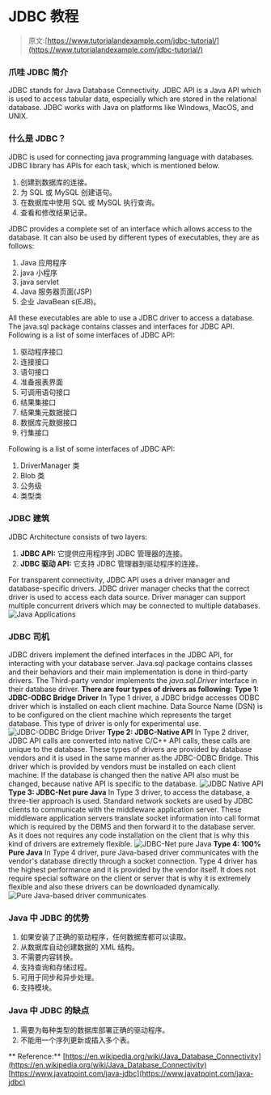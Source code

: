 # JDBC 教程

> 原文:[https://www.tutorialandexample.com/jdbc-tutorial/](https://www.tutorialandexample.com/jdbc-tutorial/)

### 爪哇 JDBC 简介

JDBC stands for Java Database Connectivity. JDBC API is a Java API which is used to access tabular data, especially which are stored in the relational database. JDBC works with Java on platforms like Windows, MacOS, and UNIX.

### 什么是 JDBC？

JDBC is used for connecting java programming language with databases. JDBC library has APIs for each task, which is mentioned below.

1.  创建到数据库的连接。
2.  为 SQL 或 MySQL 创建语句。
3.  在数据库中使用 SQL 或 MySQL 执行查询。
4.  查看和修改结果记录。

JDBC provides a complete set of an interface which allows access to the database. It can also be used by different types of executables, they are as follows:

1.  Java 应用程序
2.  java 小程序
3.  java servlet
4.  Java 服务器页面(JSP)
5.  企业 JavaBean s(EJB)。

All these executables are able to use a JDBC driver to access a database. The java.sql package contains classes and interfaces for JDBC API. Following is a list of some interfaces of JDBC API:

1.  驱动程序接口
2.  连接接口
3.  语句接口
4.  准备报表界面
5.  可调用语句接口
6.  结果集接口
7.  结果集元数据接口
8.  数据库元数据接口
9.  行集接口

Following is a list of some interfaces of JDBC API:

1.  DriverManager 类
2.  Blob 类
3.  公务级
4.  类型类

### JDBC 建筑

JDBC Architecture consists of two layers:

1.  **JDBC API:** 它提供应用程序到 JDBC 管理器的连接。
2.  **JDBC 驱动 API:** 它支持 JDBC 管理器到驱动程序的连接。

For transparent connectivity, JDBC API uses a driver manager and database-specific drivers. JDBC driver manager checks that the correct driver is used to access each data source. Driver manager can support multiple concurrent drivers which may be connected to multiple databases. ![Java Applications](../Images/77e13f72ccde76d1b03582ea21cd5586.png)

### JDBC 司机

JDBC drivers implement the defined interfaces in the JDBC API, for interacting with your database server. Java.sql package contains classes and their behaviors and their main implementation is done in third-party drivers. The Third-party vendor implements the *java.sql.Driver* interface in their database driver. **There are four types of drivers as following:** **Type 1: JDBC-ODBC Bridge Driver** In Type 1 driver, a JDBC bridge accesses ODBC driver which is installed on each client machine. Data Source Name (DSN) is to be configured on the client machine which represents the target database. This type of driver is only for experimental use. ![JDBC-ODBC Bridge Driver](../Images/0b24a0ebcf6aeec2e7a7b6890e807239.png) **Type 2: JDBC-Native API** In Type 2 driver, JDBC API calls are converted into native C/C++ API calls, these calls are unique to the database. These types of drivers are provided by database vendors and it is used in the same manner as the JDBC-ODBC Bridge. This driver which is provided by vendors must be installed on each client machine. If the database is changed then the native API also must be changed, because native API is specific to the database. ![JDBC Native API](../Images/9da16fda97d6387080938b733e14fe36.png) **Type 3: JDBC-Net pure Java** In Type 3 driver, to access the database, a three-tier approach is used. Standard network sockets are used by JDBC clients to communicate with the middleware application server. These middleware application servers translate socket information into call format which is required by the DBMS and then forward it to the database server. As it does not requires any code installation on the client that is why this kind of drivers are extremely flexible. ![JDBC-Net pure Java](../Images/495f6aa2a1fb16cce4687295a35ef663.png) **Type 4: 100% Pure Java** In Type 4 driver, pure Java-based driver communicates with the vendor's database directly through a socket connection. Type 4 driver has the highest performance and it is provided by the vendor itself. It does not require special software on the client or server that is why it is extremely flexible and also these drivers can be downloaded dynamically. ![Pure Java-based driver communicates](../Images/9924b497760bff082a4cee526afaf432.png)

### Java 中 JDBC 的优势

1.  如果安装了正确的驱动程序，任何数据库都可以读取。
2.  从数据库自动创建数据的 XML 结构。
3.  不需要内容转换。
4.  支持查询和存储过程。
5.  可用于同步和异步处理。
6.  支持模块。

### Java 中 JDBC 的缺点

1.  需要为每种类型的数据库部署正确的驱动程序。
2.  不能用一个序列更新或插入多个表。

** Reference:** [https://en.wikipedia.org/wiki/Java_Database_Connectivity](https://en.wikipedia.org/wiki/Java_Database_Connectivity) [https://www.javatpoint.com/java-jdbc](https://www.javatpoint.com/java-jdbc)